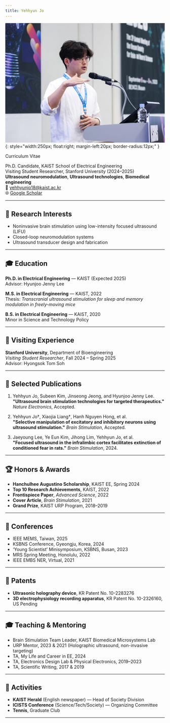 ```yaml
---
title: Yehhyun Jo
---
```


![Profile Photo](2023_KSBNS.jpg){: style="width:250px; float:right; margin-left:20px; border-radius:12px;" }

Curriculum Vitae

Ph.D. Candidate, KAIST School of Electrical Engineering  
Visiting Student Researcher, Stanford University (2024–2025)  
**Ultrasound neuromodulation**, **Ultrasound technologies**, **Biomedical engineering**  
📧 yehhyunjo18@kaist.ac.kr  
🌐 [Google Scholar](https://scholar.google.com/citations?user=Zamd4igAAAAJ&hl=en)

---

## 🧠 Research Interests

- Noninvasive brain stimulation using low-intensity focused ultrasound (LIFU)
- Closed-loop neuromodulation systems
- Ultrasound transducer design and fabrication

---

## 🎓 Education

**Ph.D. in Electrical Engineering** — KAIST (Expected 2025)  
Advisor: Hyunjoo Jenny Lee

**M.S. in Electrical Engineering** — KAIST, 2022  
Thesis: *Transcranial ultrasound stimulation for sleep and memory modulation in freely-moving mice*

**B.S. in Electrical Engineering** — KAIST, 2020  
Minor in Science and Technology Policy

---

## 🧪 Visiting Experience

**Stanford University**, Department of Bioengineering  
*Visiting Student Researcher*, Fall 2024 – Spring 2025  
Advisor: Hyongsok Tom Soh

---

## 📄 Selected Publications

1. Yehhyun Jo, Subeen Kim, Jinseong Jeong, and Hyunjoo Jenny Lee.  
   **"Ultrasound brain stimulation technologies for targeted therapeutics."** *Nature Electronics*, Accepted.

2. Yehhyun Jo†, Xiaojia Liang†, Hanh Nguyen Hong, et al.  
   **"Selective manipulation of excitatory and inhibitory neurons using ultrasound stimulation."** *Brain Stimulation*, Accepted.

3. Jaeyoung Lee, Ye Eun Kim, Jihong Lim, Yehhyun Jo, et al.  
   **"Focused ultrasound in the infralimbic cortex facilitates extinction of conditioned fear in rats."** *Brain Stimulation*, 2024.

---

## 🏆 Honors & Awards

- **Hanchulhee Augustino Scholarship**, KAIST EE, Spring 2024  
- **Top 10 Research Achievements**, KAIST, 2022  
- **Frontispiece Paper**, *Advanced Science*, 2022  
- **Cover Article**, *Brain Stimulation*, 2021  
- **Grand Prize**, KAIST URP Program, 2018–2019

---

## 🎤 Conferences

- IEEE MEMS, Taiwan, 2025  
- KSBNS Conference, Gyeongju, Korea, 2024  
- ‘Young Scientist’ Minisymposium, KSBNS, Busan, 2023  
- MRS Spring Meeting, Honolulu, 2022  
- IEEE EMBS NER, Virtual, 2021

---

## 🧬 Patents

- **Ultrasonic holography device**, KR Patent No. 10-2283276  
- **3D electrophysiology recording apparatus**, KR Patent No. 10-2326160, US Pending

---

## 🎓 Teaching & Mentoring

- Brain Stimulation Team Leader, KAIST Biomedical Microsystems Lab  
- URP Mentor, 2023 & 2021 (Holographic ultrasound, non-invasive targeting)  
- TA, My Life and Career in EE, 2024  
- TA, Electronics Design Lab & Physical Electronics, 2019–2023  
- TA, Scientific Writing, 2017 & 2019

---

## 🎯 Activities

- **KAIST Herald** (English newspaper) — Head of Society Division  
- **ICISTS Conference** (Science/Tech/Society) — Organizing Committee  
- **Tennis**, Graduate Club

---
